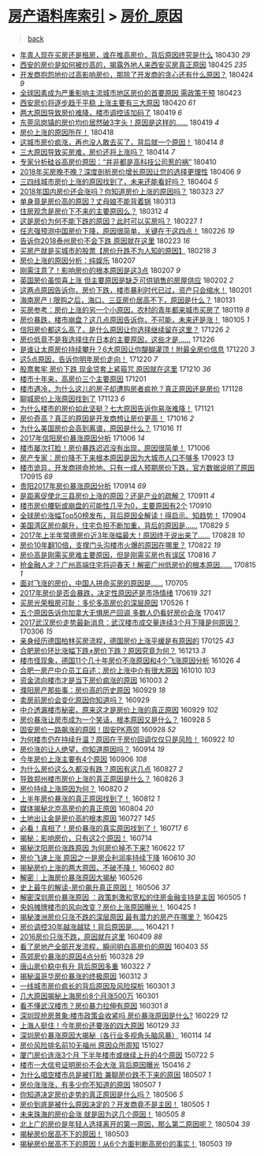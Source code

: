 [房产语料库索引](../../README.md)  > [房价_原因](房价_原因.md)
====
> [back](../README.md)

- [年青人现在买房还是租房，谁在推高房价，背后原因终究是什么](http://jkwz.applinzi.com/ittc/7097707554698429457.html#%E5%B9%B4%E9%9D%92%E4%BA%BA%E7%8E%B0%E5%9C%A8%E4%B9%B0%E6%88%BF%E8%BF%98%E6%98%AF%E7%A7%9F%E6%88%BF%EF%BC%8C%E8%B0%81%E5%9C%A8%E6%8E%A8%E9%AB%98%E6%88%BF%E4%BB%B7%EF%BC%8C%E8%83%8C%E5%90%8E%E5%8E%9F%E5%9B%A0%E7%BB%88%E7%A9%B6%E6%98%AF%E4%BB%80%E4%B9%88) 180430 *29* 
- [西安的房价是如何被炒高的，揭露外地人来西安买房真正原因](http://jkwz.applinzi.com/ittc/7095841282700346378.html#%E8%A5%BF%E5%AE%89%E7%9A%84%E6%88%BF%E4%BB%B7%E6%98%AF%E5%A6%82%E4%BD%95%E8%A2%AB%E7%82%92%E9%AB%98%E7%9A%84%EF%BC%8C%E6%8F%AD%E9%9C%B2%E5%A4%96%E5%9C%B0%E4%BA%BA%E6%9D%A5%E8%A5%BF%E5%AE%89%E4%B9%B0%E6%88%BF%E7%9C%9F%E6%AD%A3%E5%8E%9F%E5%9B%A0) 180425 *235* 
- [开发商抱怨地价过高影响房价，那除了开发商的贪心还有什么原因？](http://jkwz.applinzi.com/ittc/7095646031226340363.html#%E5%BC%80%E5%8F%91%E5%95%86%E6%8A%B1%E6%80%A8%E5%9C%B0%E4%BB%B7%E8%BF%87%E9%AB%98%E5%BD%B1%E5%93%8D%E6%88%BF%E4%BB%B7%EF%BC%8C%E9%82%A3%E9%99%A4%E4%BA%86%E5%BC%80%E5%8F%91%E5%95%86%E7%9A%84%E8%B4%AA%E5%BF%83%E8%BF%98%E6%9C%89%E4%BB%80%E4%B9%88%E5%8E%9F%E5%9B%A0%EF%BC%9F) 180424 *9* 
- [全球因素成为严重影响主流城市地区房价的首要原因 需政策干预](http://jkwz.applinzi.com/ittc/7095106556289090567.html#%E5%85%A8%E7%90%83%E5%9B%A0%E7%B4%A0%E6%88%90%E4%B8%BA%E4%B8%A5%E9%87%8D%E5%BD%B1%E5%93%8D%E4%B8%BB%E6%B5%81%E5%9F%8E%E5%B8%82%E5%9C%B0%E5%8C%BA%E6%88%BF%E4%BB%B7%E7%9A%84%E9%A6%96%E8%A6%81%E5%8E%9F%E5%9B%A0+%E9%9C%80%E6%94%BF%E7%AD%96%E5%B9%B2%E9%A2%84) 180423  
- [西安房价将逐步趋于平稳 上涨主要有三大原因](http://jkwz.applinzi.com/ittc/7093944011461231623.html#%E8%A5%BF%E5%AE%89%E6%88%BF%E4%BB%B7%E5%B0%86%E9%80%90%E6%AD%A5%E8%B6%8B%E4%BA%8E%E5%B9%B3%E7%A8%B3+%E4%B8%8A%E6%B6%A8%E4%B8%BB%E8%A6%81%E6%9C%89%E4%B8%89%E5%A4%A7%E5%8E%9F%E5%9B%A0) 180420 *61* 
- [两大原因导致房价难降，楼市调控该加码了](http://jkwz.applinzi.com/ittc/7093785980756820999.html#%E4%B8%A4%E5%A4%A7%E5%8E%9F%E5%9B%A0%E5%AF%BC%E8%87%B4%E6%88%BF%E4%BB%B7%E9%9A%BE%E9%99%8D%EF%BC%8C%E6%A5%BC%E5%B8%82%E8%B0%83%E6%8E%A7%E8%AF%A5%E5%8A%A0%E7%A0%81%E4%BA%86) 180419 *6* 
- [东莞凤岗镇的房价均价居然破3字头！原因是这样的……](http://jkwz.applinzi.com/ittc/7093692880503981067.html#%E4%B8%9C%E8%8E%9E%E5%87%A4%E5%B2%97%E9%95%87%E7%9A%84%E6%88%BF%E4%BB%B7%E5%9D%87%E4%BB%B7%E5%B1%85%E7%84%B6%E7%A0%B43%E5%AD%97%E5%A4%B4%EF%BC%81%E5%8E%9F%E5%9B%A0%E6%98%AF%E8%BF%99%E6%A0%B7%E7%9A%84%E2%80%A6%E2%80%A6) 180419 *4* 
- [房价上涨的原因所在！](http://jkwz.applinzi.com/ittc/7093307278218494986.html#%E6%88%BF%E4%BB%B7%E4%B8%8A%E6%B6%A8%E7%9A%84%E5%8E%9F%E5%9B%A0%E6%89%80%E5%9C%A8%EF%BC%81) 180418  
- [这城市房价疯涨，再也没人敢去买了，背后就一个原因！](http://jkwz.applinzi.com/ittc/7091783755830395921.html#%E8%BF%99%E5%9F%8E%E5%B8%82%E6%88%BF%E4%BB%B7%E7%96%AF%E6%B6%A8%EF%BC%8C%E5%86%8D%E4%B9%9F%E6%B2%A1%E4%BA%BA%E6%95%A2%E5%8E%BB%E4%B9%B0%E4%BA%86%EF%BC%8C%E8%83%8C%E5%90%8E%E5%B0%B1%E4%B8%80%E4%B8%AA%E5%8E%9F%E5%9B%A0%EF%BC%81) 180414 *8* 
- [三大原因导致买房难，房价还将上涨吗？](http://jkwz.applinzi.com/ittc/7091591864279106576.html#%E4%B8%89%E5%A4%A7%E5%8E%9F%E5%9B%A0%E5%AF%BC%E8%87%B4%E4%B9%B0%E6%88%BF%E9%9A%BE%EF%BC%8C%E6%88%BF%E4%BB%B7%E8%BF%98%E5%B0%86%E4%B8%8A%E6%B6%A8%E5%90%97%EF%BC%9F) 180414 *7* 
- [专家分析硅谷高房价原因：“并非都是高科技公司惹的祸”](http://jkwz.applinzi.com/ittc/7090284023756882961.html#%E4%B8%93%E5%AE%B6%E5%88%86%E6%9E%90%E7%A1%85%E8%B0%B7%E9%AB%98%E6%88%BF%E4%BB%B7%E5%8E%9F%E5%9B%A0%EF%BC%9A%E2%80%9C%E5%B9%B6%E9%9D%9E%E9%83%BD%E6%98%AF%E9%AB%98%E7%A7%91%E6%8A%80%E5%85%AC%E5%8F%B8%E6%83%B9%E7%9A%84%E7%A5%B8%E2%80%9D) 180410  
- [2018年买房晚不晚？深度剖析房价增长原因让您的选择更理性](http://jkwz.applinzi.com/ittc/7088863702105457680.html#2018%E5%B9%B4%E4%B9%B0%E6%88%BF%E6%99%9A%E4%B8%8D%E6%99%9A%EF%BC%9F%E6%B7%B1%E5%BA%A6%E5%89%96%E6%9E%90%E6%88%BF%E4%BB%B7%E5%A2%9E%E9%95%BF%E5%8E%9F%E5%9B%A0%E8%AE%A9%E6%82%A8%E7%9A%84%E9%80%89%E6%8B%A9%E6%9B%B4%E7%90%86%E6%80%A7) 180406 *9* 
- [三四线城市房价上涨的原因找到了，未来还能看好吗？](http://jkwz.applinzi.com/ittc/7088121122258420752.html#%E4%B8%89%E5%9B%9B%E7%BA%BF%E5%9F%8E%E5%B8%82%E6%88%BF%E4%BB%B7%E4%B8%8A%E6%B6%A8%E7%9A%84%E5%8E%9F%E5%9B%A0%E6%89%BE%E5%88%B0%E4%BA%86%EF%BC%8C%E6%9C%AA%E6%9D%A5%E8%BF%98%E8%83%BD%E7%9C%8B%E5%A5%BD%E5%90%97%EF%BC%9F) 180404 *5* 
- [2018年国内房价还会涨吗？你知道房价上涨的原因吗？](http://jkwz.applinzi.com/ittc/7083695604964525073.html#2018%E5%B9%B4%E5%9B%BD%E5%86%85%E6%88%BF%E4%BB%B7%E8%BF%98%E4%BC%9A%E6%B6%A8%E5%90%97%EF%BC%9F%E4%BD%A0%E7%9F%A5%E9%81%93%E6%88%BF%E4%BB%B7%E4%B8%8A%E6%B6%A8%E7%9A%84%E5%8E%9F%E5%9B%A0%E5%90%97%EF%BC%9F) 180323 *27* 
- [单身竟是房价高的原因？丈母娘不能背着锅](http://jkwz.applinzi.com/ittc/7080029623557817360.html#%E5%8D%95%E8%BA%AB%E7%AB%9F%E6%98%AF%E6%88%BF%E4%BB%B7%E9%AB%98%E7%9A%84%E5%8E%9F%E5%9B%A0%EF%BC%9F%E4%B8%88%E6%AF%8D%E5%A8%98%E4%B8%8D%E8%83%BD%E8%83%8C%E7%9D%80%E9%94%85) 180313  
- [住房观念是房价下不来的主要原因么？](http://jkwz.applinzi.com/ittc/7079682130504582151.html#%E4%BD%8F%E6%88%BF%E8%A7%82%E5%BF%B5%E6%98%AF%E6%88%BF%E4%BB%B7%E4%B8%8B%E4%B8%8D%E6%9D%A5%E7%9A%84%E4%B8%BB%E8%A6%81%E5%8E%9F%E5%9B%A0%E4%B9%88%EF%BC%9F) 180312 *4* 
- [这是房价为何不能下跌的原因？此时可以买房吗？](http://jkwz.applinzi.com/ittc/7074462201627018251.html#%E8%BF%99%E6%98%AF%E6%88%BF%E4%BB%B7%E4%B8%BA%E4%BD%95%E4%B8%8D%E8%83%BD%E4%B8%8B%E8%B7%8C%E7%9A%84%E5%8E%9F%E5%9B%A0%EF%BC%9F%E6%AD%A4%E6%97%B6%E5%8F%AF%E4%BB%A5%E4%B9%B0%E6%88%BF%E5%90%97%EF%BC%9F) 180227 *1* 
- [任志强预测中国房价下降，原因很简单，关键在于这四点！](http://jkwz.applinzi.com/ittc/7074401852060075014.html#%E4%BB%BB%E5%BF%97%E5%BC%BA%E9%A2%84%E6%B5%8B%E4%B8%AD%E5%9B%BD%E6%88%BF%E4%BB%B7%E4%B8%8B%E9%99%8D%EF%BC%8C%E5%8E%9F%E5%9B%A0%E5%BE%88%E7%AE%80%E5%8D%95%EF%BC%8C%E5%85%B3%E9%94%AE%E5%9C%A8%E4%BA%8E%E8%BF%99%E5%9B%9B%E7%82%B9%EF%BC%81) 180226 *19* 
- [告诉你2018泰州房价不会下跌 原因就在这里](http://jkwz.applinzi.com/ittc/7073196413108618257.html#%E5%91%8A%E8%AF%89%E4%BD%A02018%E6%B3%B0%E5%B7%9E%E6%88%BF%E4%BB%B7%E4%B8%8D%E4%BC%9A%E4%B8%8B%E8%B7%8C+%E5%8E%9F%E5%9B%A0%E5%B0%B1%E5%9C%A8%E8%BF%99%E9%87%8C) 180223 *16* 
- [买房产就是买城市的股票【房价升跌不为人知的原因】](http://jkwz.applinzi.com/ittc/7071220276165870598.html#%E4%B9%B0%E6%88%BF%E4%BA%A7%E5%B0%B1%E6%98%AF%E4%B9%B0%E5%9F%8E%E5%B8%82%E7%9A%84%E8%82%A1%E7%A5%A8%E3%80%90%E6%88%BF%E4%BB%B7%E5%8D%87%E8%B7%8C%E4%B8%8D%E4%B8%BA%E4%BA%BA%E7%9F%A5%E7%9A%84%E5%8E%9F%E5%9B%A0%E3%80%91) 180218 *3* 
- [房价上涨的原因分析：纯娱乐](http://jkwz.applinzi.com/ittc/7067269088189875216.html#%E6%88%BF%E4%BB%B7%E4%B8%8A%E6%B6%A8%E7%9A%84%E5%8E%9F%E5%9B%A0%E5%88%86%E6%9E%90%EF%BC%9A%E7%BA%AF%E5%A8%B1%E4%B9%90) 180207  
- [刚需注意了！影响房价的根本原因是这3点](http://jkwz.applinzi.com/ittc/7064763619370075152.html#%E5%88%9A%E9%9C%80%E6%B3%A8%E6%84%8F%E4%BA%86%EF%BC%81%E5%BD%B1%E5%93%8D%E6%88%BF%E4%BB%B7%E7%9A%84%E6%A0%B9%E6%9C%AC%E5%8E%9F%E5%9B%A0%E6%98%AF%E8%BF%993%E7%82%B9) 180207 *9* 
- [英国房价虽惊喜上涨 但主要原因是缺乏可供销售的房屋供应](http://jkwz.applinzi.com/ittc/7065424137684517895.html#%E8%8B%B1%E5%9B%BD%E6%88%BF%E4%BB%B7%E8%99%BD%E6%83%8A%E5%96%9C%E4%B8%8A%E6%B6%A8+%E4%BD%86%E4%B8%BB%E8%A6%81%E5%8E%9F%E5%9B%A0%E6%98%AF%E7%BC%BA%E4%B9%8F%E5%8F%AF%E4%BE%9B%E9%94%80%E5%94%AE%E7%9A%84%E6%88%BF%E5%B1%8B%E4%BE%9B%E5%BA%94) 180202 *2* 
- [这两点原因告诉你，房价下跌，楼市暴利时代已过，资产只会缩水！](http://jkwz.applinzi.com/ittc/7065246981394269201.html#%E8%BF%99%E4%B8%A4%E7%82%B9%E5%8E%9F%E5%9B%A0%E5%91%8A%E8%AF%89%E4%BD%A0%EF%BC%8C%E6%88%BF%E4%BB%B7%E4%B8%8B%E8%B7%8C%EF%BC%8C%E6%A5%BC%E5%B8%82%E6%9A%B4%E5%88%A9%E6%97%B6%E4%BB%A3%E5%B7%B2%E8%BF%87%EF%BC%8C%E8%B5%84%E4%BA%A7%E5%8F%AA%E4%BC%9A%E7%BC%A9%E6%B0%B4%EF%BC%81) 180201  
- [海南房产 ǀ 限购之后，海口、三亚房价居高不下，原因是什么？](http://jkwz.applinzi.com/ittc/7064760203633755147.html#%E6%B5%B7%E5%8D%97%E6%88%BF%E4%BA%A7+%C7%80+%E9%99%90%E8%B4%AD%E4%B9%8B%E5%90%8E%EF%BC%8C%E6%B5%B7%E5%8F%A3%E3%80%81%E4%B8%89%E4%BA%9A%E6%88%BF%E4%BB%B7%E5%B1%85%E9%AB%98%E4%B8%8D%E4%B8%8B%EF%BC%8C%E5%8E%9F%E5%9B%A0%E6%98%AF%E4%BB%80%E4%B9%88%EF%BC%9F) 180131  
- [买房参考：房价上涨的另一个小原因，农村的青年都来城市买房了](http://jkwz.applinzi.com/ittc/7060331613462725642.html#%E4%B9%B0%E6%88%BF%E5%8F%82%E8%80%83%EF%BC%9A%E6%88%BF%E4%BB%B7%E4%B8%8A%E6%B6%A8%E7%9A%84%E5%8F%A6%E4%B8%80%E4%B8%AA%E5%B0%8F%E5%8E%9F%E5%9B%A0%EF%BC%8C%E5%86%9C%E6%9D%91%E7%9A%84%E9%9D%92%E5%B9%B4%E9%83%BD%E6%9D%A5%E5%9F%8E%E5%B8%82%E4%B9%B0%E6%88%BF%E4%BA%86) 180119 *8* 
- [房价暴跌，楼市崩盘？这几点原因告诉你，不可能，未来还是涨！](http://jkwz.applinzi.com/ittc/7054880037214356486.html#%E6%88%BF%E4%BB%B7%E6%9A%B4%E8%B7%8C%EF%BC%8C%E6%A5%BC%E5%B8%82%E5%B4%A9%E7%9B%98%EF%BC%9F%E8%BF%99%E5%87%A0%E7%82%B9%E5%8E%9F%E5%9B%A0%E5%91%8A%E8%AF%89%E4%BD%A0%EF%BC%8C%E4%B8%8D%E5%8F%AF%E8%83%BD%EF%BC%8C%E6%9C%AA%E6%9D%A5%E8%BF%98%E6%98%AF%E6%B6%A8%EF%BC%81) 180105 *1* 
- [信阳房价都这么高了，是什么原因让你选择继续留在这里？](http://jkwz.applinzi.com/ittc/7051423689252275216.html#%E4%BF%A1%E9%98%B3%E6%88%BF%E4%BB%B7%E9%83%BD%E8%BF%99%E4%B9%88%E9%AB%98%E4%BA%86%EF%BC%8C%E6%98%AF%E4%BB%80%E4%B9%88%E5%8E%9F%E5%9B%A0%E8%AE%A9%E4%BD%A0%E9%80%89%E6%8B%A9%E7%BB%A7%E7%BB%AD%E7%95%99%E5%9C%A8%E8%BF%99%E9%87%8C%EF%BC%9F) 171226 *2* 
- [房价低竟不是我选择住在日本的主要原因，这些才是……](http://jkwz.applinzi.com/ittc/7051330117391877137.html#%E6%88%BF%E4%BB%B7%E4%BD%8E%E7%AB%9F%E4%B8%8D%E6%98%AF%E6%88%91%E9%80%89%E6%8B%A9%E4%BD%8F%E5%9C%A8%E6%97%A5%E6%9C%AC%E7%9A%84%E4%B8%BB%E8%A6%81%E5%8E%9F%E5%9B%A0%EF%BC%8C%E8%BF%99%E4%BA%9B%E6%89%8D%E6%98%AF%E2%80%A6%E2%80%A6) 171226  
- [是谁让太原房价持续攀升？6大原因让你醍醐灌顶！附最全房价信息](http://jkwz.applinzi.com/ittc/7049235653592613904.html#%E6%98%AF%E8%B0%81%E8%AE%A9%E5%A4%AA%E5%8E%9F%E6%88%BF%E4%BB%B7%E6%8C%81%E7%BB%AD%E6%94%80%E5%8D%87%EF%BC%9F6%E5%A4%A7%E5%8E%9F%E5%9B%A0%E8%AE%A9%E4%BD%A0%E9%86%8D%E9%86%90%E7%81%8C%E9%A1%B6%EF%BC%81%E9%99%84%E6%9C%80%E5%85%A8%E6%88%BF%E4%BB%B7%E4%BF%A1%E6%81%AF) 171220 *3* 
- [这5点原因，告诉你明年房价走向！](http://jkwz.applinzi.com/ittc/7048946873329517585.html#%E8%BF%995%E7%82%B9%E5%8E%9F%E5%9B%A0%EF%BC%8C%E5%91%8A%E8%AF%89%E4%BD%A0%E6%98%8E%E5%B9%B4%E6%88%BF%E4%BB%B7%E8%B5%B0%E5%90%91%EF%BC%81) 171220 *7* 
- [股票套牢 房价下跌 现金贷套上紧箍咒 原因就在这里](http://jkwz.applinzi.com/ittc/7045591534567687185.html#%E8%82%A1%E7%A5%A8%E5%A5%97%E7%89%A2+%E6%88%BF%E4%BB%B7%E4%B8%8B%E8%B7%8C+%E7%8E%B0%E9%87%91%E8%B4%B7%E5%A5%97%E4%B8%8A%E7%B4%A7%E7%AE%8D%E5%92%92+%E5%8E%9F%E5%9B%A0%E5%B0%B1%E5%9C%A8%E8%BF%99%E9%87%8C) 171210 *36* 
- [楼市十年来，高房价三个主要原因](http://jkwz.applinzi.com/ittc/7042242399235998736.html#%E6%A5%BC%E5%B8%82%E5%8D%81%E5%B9%B4%E6%9D%A5%EF%BC%8C%E9%AB%98%E6%88%BF%E4%BB%B7%E4%B8%89%E4%B8%AA%E4%B8%BB%E8%A6%81%E5%8E%9F%E5%9B%A0) 171201  
- [楼市遇冷，为什么这儿的房子却遭购房者疯抢？真正原因还是房价](http://jkwz.applinzi.com/ittc/7041020380075000848.html#%E6%A5%BC%E5%B8%82%E9%81%87%E5%86%B7%EF%BC%8C%E4%B8%BA%E4%BB%80%E4%B9%88%E8%BF%99%E5%84%BF%E7%9A%84%E6%88%BF%E5%AD%90%E5%8D%B4%E9%81%AD%E8%B4%AD%E6%88%BF%E8%80%85%E7%96%AF%E6%8A%A2%EF%BC%9F%E7%9C%9F%E6%AD%A3%E5%8E%9F%E5%9B%A0%E8%BF%98%E6%98%AF%E6%88%BF%E4%BB%B7) 171128  
- [聊城房价上涨原因找到了](http://jkwz.applinzi.com/ittc/7039151115520705553.html#%E8%81%8A%E5%9F%8E%E6%88%BF%E4%BB%B7%E4%B8%8A%E6%B6%A8%E5%8E%9F%E5%9B%A0%E6%89%BE%E5%88%B0%E4%BA%86) 171123 *6* 
- [为什么楼市的房价如此坚挺？七大原因告诉你易涨难降！](http://jkwz.applinzi.com/ittc/7038382823168279568.html#%E4%B8%BA%E4%BB%80%E4%B9%88%E6%A5%BC%E5%B8%82%E7%9A%84%E6%88%BF%E4%BB%B7%E5%A6%82%E6%AD%A4%E5%9D%9A%E6%8C%BA%EF%BC%9F%E4%B8%83%E5%A4%A7%E5%8E%9F%E5%9B%A0%E5%91%8A%E8%AF%89%E4%BD%A0%E6%98%93%E6%B6%A8%E9%9A%BE%E9%99%8D%EF%BC%81) 171121  
- [房价奇高？真正的原因是开发商想让房价更高！](http://jkwz.applinzi.com/ittc/7025079044469687313.html#%E6%88%BF%E4%BB%B7%E5%A5%87%E9%AB%98%EF%BC%9F%E7%9C%9F%E6%AD%A3%E7%9A%84%E5%8E%9F%E5%9B%A0%E6%98%AF%E5%BC%80%E5%8F%91%E5%95%86%E6%83%B3%E8%AE%A9%E6%88%BF%E4%BB%B7%E6%9B%B4%E9%AB%98%EF%BC%81) 171016 *2* 
- [为什么美国房价会高到离谱，原因是什么？](http://jkwz.applinzi.com/ittc/7025002497847067664.html#%E4%B8%BA%E4%BB%80%E4%B9%88%E7%BE%8E%E5%9B%BD%E6%88%BF%E4%BB%B7%E4%BC%9A%E9%AB%98%E5%88%B0%E7%A6%BB%E8%B0%B1%EF%BC%8C%E5%8E%9F%E5%9B%A0%E6%98%AF%E4%BB%80%E4%B9%88%EF%BC%9F) 171016 *11* 
- [2017年信阳房价暴涨原因分析](http://jkwz.applinzi.com/ittc/7021307290265846801.html#2017%E5%B9%B4%E4%BF%A1%E9%98%B3%E6%88%BF%E4%BB%B7%E6%9A%B4%E6%B6%A8%E5%8E%9F%E5%9B%A0%E5%88%86%E6%9E%90) 171006 *14* 
- [楼市屡次打脸！房价暴跌迟迟没有出现，原因很简单！](http://jkwz.applinzi.com/ittc/7021217883424818192.html#%E6%A5%BC%E5%B8%82%E5%B1%A1%E6%AC%A1%E6%89%93%E8%84%B8%EF%BC%81%E6%88%BF%E4%BB%B7%E6%9A%B4%E8%B7%8C%E8%BF%9F%E8%BF%9F%E6%B2%A1%E6%9C%89%E5%87%BA%E7%8E%B0%EF%BC%8C%E5%8E%9F%E5%9B%A0%E5%BE%88%E7%AE%80%E5%8D%95%EF%BC%81) 171006  
- [房产专家：房价降不下来根本原因是因为大城市人口不够多](http://jkwz.applinzi.com/ittc/7016435091432277009.html#%E6%88%BF%E4%BA%A7%E4%B8%93%E5%AE%B6%EF%BC%9A%E6%88%BF%E4%BB%B7%E9%99%8D%E4%B8%8D%E4%B8%8B%E6%9D%A5%E6%A0%B9%E6%9C%AC%E5%8E%9F%E5%9B%A0%E6%98%AF%E5%9B%A0%E4%B8%BA%E5%A4%A7%E5%9F%8E%E5%B8%82%E4%BA%BA%E5%8F%A3%E4%B8%8D%E5%A4%9F%E5%A4%9A) 170923 *13* 
- [楼市诡异，开发商拼命抢地、只有一成人预期房价下跌，官方数据说明了原因](http://jkwz.applinzi.com/ittc/7013430306563163152.html#%E6%A5%BC%E5%B8%82%E8%AF%A1%E5%BC%82%EF%BC%8C%E5%BC%80%E5%8F%91%E5%95%86%E6%8B%BC%E5%91%BD%E6%8A%A2%E5%9C%B0%E3%80%81%E5%8F%AA%E6%9C%89%E4%B8%80%E6%88%90%E4%BA%BA%E9%A2%84%E6%9C%9F%E6%88%BF%E4%BB%B7%E4%B8%8B%E8%B7%8C%EF%BC%8C%E5%AE%98%E6%96%B9%E6%95%B0%E6%8D%AE%E8%AF%B4%E6%98%8E%E4%BA%86%E5%8E%9F%E5%9B%A0) 170915 *69* 
- [贵阳2017年房价暴涨原因分析](http://jkwz.applinzi.com/ittc/7013201711051834385.html#%E8%B4%B5%E9%98%B32017%E5%B9%B4%E6%88%BF%E4%BB%B7%E6%9A%B4%E6%B6%A8%E5%8E%9F%E5%9B%A0%E5%88%86%E6%9E%90) 170914 *69* 
- [是距离促使北三县房价上涨的原因？还是产业的疏解？](http://jkwz.applinzi.com/ittc/7012118980393960464.html#%E6%98%AF%E8%B7%9D%E7%A6%BB%E4%BF%83%E4%BD%BF%E5%8C%97%E4%B8%89%E5%8E%BF%E6%88%BF%E4%BB%B7%E4%B8%8A%E6%B6%A8%E7%9A%84%E5%8E%9F%E5%9B%A0%EF%BC%9F%E8%BF%98%E6%98%AF%E4%BA%A7%E4%B8%9A%E7%9A%84%E7%96%8F%E8%A7%A3%EF%BC%9F) 170911 *4* 
- [楼市房价腰斩或崩盘的可能性几乎为0，主要原因有2个](http://jkwz.applinzi.com/ittc/7011748551540081680.html#%E6%A5%BC%E5%B8%82%E6%88%BF%E4%BB%B7%E8%85%B0%E6%96%A9%E6%88%96%E5%B4%A9%E7%9B%98%E7%9A%84%E5%8F%AF%E8%83%BD%E6%80%A7%E5%87%A0%E4%B9%8E%E4%B8%BA0%EF%BC%8C%E4%B8%BB%E8%A6%81%E5%8E%9F%E5%9B%A0%E6%9C%892%E4%B8%AA) 170910  
- [全球房价涨幅Top50榜发布，背后原因全解读！得启示、知趋势！](http://jkwz.applinzi.com/ittc/7009465546586981392.html#%E5%85%A8%E7%90%83%E6%88%BF%E4%BB%B7%E6%B6%A8%E5%B9%85Top50%E6%A6%9C%E5%8F%91%E5%B8%83%EF%BC%8C%E8%83%8C%E5%90%8E%E5%8E%9F%E5%9B%A0%E5%85%A8%E8%A7%A3%E8%AF%BB%EF%BC%81%E5%BE%97%E5%90%AF%E7%A4%BA%E3%80%81%E7%9F%A5%E8%B6%8B%E5%8A%BF%EF%BC%81) 170904  
- [美国湾区房价飙升，住宅负担不断加重，背后的原因是……](http://jkwz.applinzi.com/ittc/7007235606600746001.html#%E7%BE%8E%E5%9B%BD%E6%B9%BE%E5%8C%BA%E6%88%BF%E4%BB%B7%E9%A3%99%E5%8D%87%EF%BC%8C%E4%BD%8F%E5%AE%85%E8%B4%9F%E6%8B%85%E4%B8%8D%E6%96%AD%E5%8A%A0%E9%87%8D%EF%BC%8C%E8%83%8C%E5%90%8E%E7%9A%84%E5%8E%9F%E5%9B%A0%E6%98%AF%E2%80%A6%E2%80%A6) 170829 *5* 
- [2017年上半年常德房价近3年涨幅最大！原因终于说出来了……](http://jkwz.applinzi.com/ittc/7006572970087285777.html#2017%E5%B9%B4%E4%B8%8A%E5%8D%8A%E5%B9%B4%E5%B8%B8%E5%BE%B7%E6%88%BF%E4%BB%B7%E8%BF%913%E5%B9%B4%E6%B6%A8%E5%B9%85%E6%9C%80%E5%A4%A7%EF%BC%81%E5%8E%9F%E5%9B%A0%E7%BB%88%E4%BA%8E%E8%AF%B4%E5%87%BA%E6%9D%A5%E4%BA%86%E2%80%A6%E2%80%A6) 170828 *10* 
- [房价10年翻10倍，支撑门头沟楼市火爆的原因在哪里？](http://jkwz.applinzi.com/ittc/7004591217743234065.html#%E6%88%BF%E4%BB%B710%E5%B9%B4%E7%BF%BB10%E5%80%8D%EF%BC%8C%E6%94%AF%E6%92%91%E9%97%A8%E5%A4%B4%E6%B2%9F%E6%A5%BC%E5%B8%82%E7%81%AB%E7%88%86%E7%9A%84%E5%8E%9F%E5%9B%A0%E5%9C%A8%E5%93%AA%E9%87%8C%EF%BC%9F) 170822 *19* 
- [房价高是刚需买房难主要原因，但是刚需买房也有误区](http://jkwz.applinzi.com/ittc/7002549439166940177.html#%E6%88%BF%E4%BB%B7%E9%AB%98%E6%98%AF%E5%88%9A%E9%9C%80%E4%B9%B0%E6%88%BF%E9%9A%BE%E4%B8%BB%E8%A6%81%E5%8E%9F%E5%9B%A0%EF%BC%8C%E4%BD%86%E6%98%AF%E5%88%9A%E9%9C%80%E4%B9%B0%E6%88%BF%E4%B9%9F%E6%9C%89%E8%AF%AF%E5%8C%BA) 170816 *7* 
- [抢金融人才？广州高端住宅将迎春天！解密广州低房价的根本原因……](http://jkwz.applinzi.com/ittc/7002056583092372497.html#%E6%8A%A2%E9%87%91%E8%9E%8D%E4%BA%BA%E6%89%8D%EF%BC%9F%E5%B9%BF%E5%B7%9E%E9%AB%98%E7%AB%AF%E4%BD%8F%E5%AE%85%E5%B0%86%E8%BF%8E%E6%98%A5%E5%A4%A9%EF%BC%81%E8%A7%A3%E5%AF%86%E5%B9%BF%E5%B7%9E%E4%BD%8E%E6%88%BF%E4%BB%B7%E7%9A%84%E6%A0%B9%E6%9C%AC%E5%8E%9F%E5%9B%A0%E2%80%A6%E2%80%A6) 170815 *1* 
- [面对飞涨的房价，中国人拼命买房的原因是……](http://jkwz.applinzi.com/ittc/6986760406910370820.html#%E9%9D%A2%E5%AF%B9%E9%A3%9E%E6%B6%A8%E7%9A%84%E6%88%BF%E4%BB%B7%EF%BC%8C%E4%B8%AD%E5%9B%BD%E4%BA%BA%E6%8B%BC%E5%91%BD%E4%B9%B0%E6%88%BF%E7%9A%84%E5%8E%9F%E5%9B%A0%E6%98%AF%E2%80%A6%E2%80%A6) 170705  
- [2017年房价是否会暴跌，决定性原因还是市场情绪](http://jkwz.applinzi.com/ittc/6980942651267220484.html#2017%E5%B9%B4%E6%88%BF%E4%BB%B7%E6%98%AF%E5%90%A6%E4%BC%9A%E6%9A%B4%E8%B7%8C%EF%BC%8C%E5%86%B3%E5%AE%9A%E6%80%A7%E5%8E%9F%E5%9B%A0%E8%BF%98%E6%98%AF%E5%B8%82%E5%9C%BA%E6%83%85%E7%BB%AA) 170619 *321* 
- [买房光荣租房可耻：多伦多高房价的深层原因](http://jkwz.applinzi.com/ittc/6971931236363666437.html#%E4%B9%B0%E6%88%BF%E5%85%89%E8%8D%A3%E7%A7%9F%E6%88%BF%E5%8F%AF%E8%80%BB%EF%BC%9A%E5%A4%9A%E4%BC%A6%E5%A4%9A%E9%AB%98%E6%88%BF%E4%BB%B7%E7%9A%84%E6%B7%B1%E5%B1%82%E5%8E%9F%E5%9B%A0) 170526 *1* 
- [五个原因告诉你加拿大无惧房产回调 多数人仍看好房价会涨](http://jkwz.applinzi.com/ittc/6957475624980579332.html#%E4%BA%94%E4%B8%AA%E5%8E%9F%E5%9B%A0%E5%91%8A%E8%AF%89%E4%BD%A0%E5%8A%A0%E6%8B%BF%E5%A4%A7%E6%97%A0%E6%83%A7%E6%88%BF%E4%BA%A7%E5%9B%9E%E8%B0%83+%E5%A4%9A%E6%95%B0%E4%BA%BA%E4%BB%8D%E7%9C%8B%E5%A5%BD%E6%88%BF%E4%BB%B7%E4%BC%9A%E6%B6%A8) 170417  
- [2017武汉房价走势最新消息：武汉楼市成交量连续3个月下降是何原因？](http://jkwz.applinzi.com/ittc/6941958721801552900.html#2017%E6%AD%A6%E6%B1%89%E6%88%BF%E4%BB%B7%E8%B5%B0%E5%8A%BF%E6%9C%80%E6%96%B0%E6%B6%88%E6%81%AF%EF%BC%9A%E6%AD%A6%E6%B1%89%E6%A5%BC%E5%B8%82%E6%88%90%E4%BA%A4%E9%87%8F%E8%BF%9E%E7%BB%AD3%E4%B8%AA%E6%9C%88%E4%B8%8B%E9%99%8D%E6%98%AF%E4%BD%95%E5%8E%9F%E5%9B%A0%EF%BC%9F) 170306 *15* 
- [亲身经历德国柏林买房流程，德国房价上涨平缓是有原因的](http://jkwz.applinzi.com/ittc/6926519486470685701.html#%E4%BA%B2%E8%BA%AB%E7%BB%8F%E5%8E%86%E5%BE%B7%E5%9B%BD%E6%9F%8F%E6%9E%97%E4%B9%B0%E6%88%BF%E6%B5%81%E7%A8%8B%EF%BC%8C%E5%BE%B7%E5%9B%BD%E6%88%BF%E4%BB%B7%E4%B8%8A%E6%B6%A8%E5%B9%B3%E7%BC%93%E6%98%AF%E6%9C%89%E5%8E%9F%E5%9B%A0%E7%9A%84) 170125 *43* 
- [合肥房价环比涨幅下跌≠房价下跌？原因究竟为何？](http://jkwz.applinzi.com/ittc/6911051584837780485.html#%E5%90%88%E8%82%A5%E6%88%BF%E4%BB%B7%E7%8E%AF%E6%AF%94%E6%B6%A8%E5%B9%85%E4%B8%8B%E8%B7%8C%E2%89%A0%E6%88%BF%E4%BB%B7%E4%B8%8B%E8%B7%8C%EF%BC%9F%E5%8E%9F%E5%9B%A0%E7%A9%B6%E7%AB%9F%E4%B8%BA%E4%BD%95%EF%BC%9F) 161213 *3* 
- [楼市怪现象，德国11个几十年房价不涨原因和4个飞涨原因分析](http://jkwz.applinzi.com/ittc/6893315044309206021.html#%E6%A5%BC%E5%B8%82%E6%80%AA%E7%8E%B0%E8%B1%A1%EF%BC%8C%E5%BE%B7%E5%9B%BD11%E4%B8%AA%E5%87%A0%E5%8D%81%E5%B9%B4%E6%88%BF%E4%BB%B7%E4%B8%8D%E6%B6%A8%E5%8E%9F%E5%9B%A0%E5%92%8C4%E4%B8%AA%E9%A3%9E%E6%B6%A8%E5%8E%9F%E5%9B%A0%E5%88%86%E6%9E%90) 161026 *4* 
- [合肥一房产中介员工自述：房价上涨中介有很大原因](http://jkwz.applinzi.com/ittc/6887306358973531141.html#%E5%90%88%E8%82%A5%E4%B8%80%E6%88%BF%E4%BA%A7%E4%B8%AD%E4%BB%8B%E5%91%98%E5%B7%A5%E8%87%AA%E8%BF%B0%EF%BC%9A%E6%88%BF%E4%BB%B7%E4%B8%8A%E6%B6%A8%E4%B8%AD%E4%BB%8B%E6%9C%89%E5%BE%88%E5%A4%A7%E5%8E%9F%E5%9B%A0) 161010 *103* 
- [资金流向楼市才是当下房价疯涨的原因](http://jkwz.applinzi.com/ittc/6884715629457703940.html#%E8%B5%84%E9%87%91%E6%B5%81%E5%90%91%E6%A5%BC%E5%B8%82%E6%89%8D%E6%98%AF%E5%BD%93%E4%B8%8B%E6%88%BF%E4%BB%B7%E7%96%AF%E6%B6%A8%E7%9A%84%E5%8E%9F%E5%9B%A0) 161003 *2* 
- [濮阳房产那些事：房价高的历史原因](http://jkwz.applinzi.com/ittc/6883383109562663941.html#%E6%BF%AE%E9%98%B3%E6%88%BF%E4%BA%A7%E9%82%A3%E4%BA%9B%E4%BA%8B%EF%BC%9A%E6%88%BF%E4%BB%B7%E9%AB%98%E7%9A%84%E5%8E%86%E5%8F%B2%E5%8E%9F%E5%9B%A0) 160929 *18* 
- [卖房前房价会变化原因你知道吗？](http://jkwz.applinzi.com/ittc/6883324343882351621.html#%E5%8D%96%E6%88%BF%E5%89%8D%E6%88%BF%E4%BB%B7%E4%BC%9A%E5%8F%98%E5%8C%96%E5%8E%9F%E5%9B%A0%E4%BD%A0%E7%9F%A5%E9%81%93%E5%90%97%EF%BC%9F) 160929  
- [中介透漏楼市秘密，原来这才是房价上涨的真正原因](http://jkwz.applinzi.com/ittc/6883218744242865157.html#%E4%B8%AD%E4%BB%8B%E9%80%8F%E6%BC%8F%E6%A5%BC%E5%B8%82%E7%A7%98%E5%AF%86%EF%BC%8C%E5%8E%9F%E6%9D%A5%E8%BF%99%E6%89%8D%E6%98%AF%E6%88%BF%E4%BB%B7%E4%B8%8A%E6%B6%A8%E7%9A%84%E7%9C%9F%E6%AD%A3%E5%8E%9F%E5%9B%A0) 160929 *102* 
- [房价暴涨让房市成为一个笑话，根本原因又是什么？](http://jkwz.applinzi.com/ittc/6882884916815070213.html#%E6%88%BF%E4%BB%B7%E6%9A%B4%E6%B6%A8%E8%AE%A9%E6%88%BF%E5%B8%82%E6%88%90%E4%B8%BA%E4%B8%80%E4%B8%AA%E7%AC%91%E8%AF%9D%EF%BC%8C%E6%A0%B9%E6%9C%AC%E5%8E%9F%E5%9B%A0%E5%8F%88%E6%98%AF%E4%BB%80%E4%B9%88%EF%BC%9F) 160928 *5* 
- [固安房价一路飙涨的原因！固安PK燕郊](http://jkwz.applinzi.com/ittc/6882864508116141060.html#%E5%9B%BA%E5%AE%89%E6%88%BF%E4%BB%B7%E4%B8%80%E8%B7%AF%E9%A3%99%E6%B6%A8%E7%9A%84%E5%8E%9F%E5%9B%A0%EF%BC%81%E5%9B%BA%E5%AE%89PK%E7%87%95%E9%83%8A) 160928 *52* 
- [为何楼市仍在持续升温？原因在于房价回调仅仅只是风险！](http://jkwz.applinzi.com/ittc/6880718147241378820.html#%E4%B8%BA%E4%BD%95%E6%A5%BC%E5%B8%82%E4%BB%8D%E5%9C%A8%E6%8C%81%E7%BB%AD%E5%8D%87%E6%B8%A9%EF%BC%9F%E5%8E%9F%E5%9B%A0%E5%9C%A8%E4%BA%8E%E6%88%BF%E4%BB%B7%E5%9B%9E%E8%B0%83%E4%BB%85%E4%BB%85%E5%8F%AA%E6%98%AF%E9%A3%8E%E9%99%A9%EF%BC%81) 160922 *10* 
- [房价涨的让人绝望，你知道原因吗？](http://jkwz.applinzi.com/ittc/6877772205311656964.html#%E6%88%BF%E4%BB%B7%E6%B6%A8%E7%9A%84%E8%AE%A9%E4%BA%BA%E7%BB%9D%E6%9C%9B%EF%BC%8C%E4%BD%A0%E7%9F%A5%E9%81%93%E5%8E%9F%E5%9B%A0%E5%90%97%EF%BC%9F) 160914 *19* 
- [今年房价上涨主要有4个原因](http://jkwz.applinzi.com/ittc/6874799252328416261.html#%E4%BB%8A%E5%B9%B4%E6%88%BF%E4%BB%B7%E4%B8%8A%E6%B6%A8%E4%B8%BB%E8%A6%81%E6%9C%894%E4%B8%AA%E5%8E%9F%E5%9B%A0) 160906 *108* 
- [为什么房价这么久都没有跌？原因有这几点](http://jkwz.applinzi.com/ittc/6869249495027680260.html#%E4%B8%BA%E4%BB%80%E4%B9%88%E6%88%BF%E4%BB%B7%E8%BF%99%E4%B9%88%E4%B9%85%E9%83%BD%E6%B2%A1%E6%9C%89%E8%B7%8C%EF%BC%9F%E5%8E%9F%E5%9B%A0%E6%9C%89%E8%BF%99%E5%87%A0%E7%82%B9) 160827 *2* 
- [导致郑州楼市房价上涨的真正原因是什么？](http://jkwz.applinzi.com/ittc/6870718262396060676.html#%E5%AF%BC%E8%87%B4%E9%83%91%E5%B7%9E%E6%A5%BC%E5%B8%82%E6%88%BF%E4%BB%B7%E4%B8%8A%E6%B6%A8%E7%9A%84%E7%9C%9F%E6%AD%A3%E5%8E%9F%E5%9B%A0%E6%98%AF%E4%BB%80%E4%B9%88%EF%BC%9F) 160826 *3* 
- [房价持续上涨原因为何？](http://jkwz.applinzi.com/ittc/6868438340042490885.html#%E6%88%BF%E4%BB%B7%E6%8C%81%E7%BB%AD%E4%B8%8A%E6%B6%A8%E5%8E%9F%E5%9B%A0%E4%B8%BA%E4%BD%95%EF%BC%9F) 160820 *2* 
- [上半年房价暴涨的真正原因找到了！](http://jkwz.applinzi.com/ittc/6865510423511696388.html#%E4%B8%8A%E5%8D%8A%E5%B9%B4%E6%88%BF%E4%BB%B7%E6%9A%B4%E6%B6%A8%E7%9A%84%E7%9C%9F%E6%AD%A3%E5%8E%9F%E5%9B%A0%E6%89%BE%E5%88%B0%E4%BA%86%EF%BC%81) 160812 *1* 
- [媒体揭秘北京高房价的真正原因](http://jkwz.applinzi.com/ittc/6862438479425963012.html#%E5%AA%92%E4%BD%93%E6%8F%AD%E7%A7%98%E5%8C%97%E4%BA%AC%E9%AB%98%E6%88%BF%E4%BB%B7%E7%9A%84%E7%9C%9F%E6%AD%A3%E5%8E%9F%E5%9B%A0) 160804 *20* 
- [土地出让金是房价高的根本原因](http://jkwz.applinzi.com/ittc/6859647324904752132.html#%E5%9C%9F%E5%9C%B0%E5%87%BA%E8%AE%A9%E9%87%91%E6%98%AF%E6%88%BF%E4%BB%B7%E9%AB%98%E7%9A%84%E6%A0%B9%E6%9C%AC%E5%8E%9F%E5%9B%A0) 160727 *145* 
- [必看！真相了！房价暴涨的真实原因找到了！](http://jkwz.applinzi.com/ittc/6855897371866825732.html#%E5%BF%85%E7%9C%8B%EF%BC%81%E7%9C%9F%E7%9B%B8%E4%BA%86%EF%BC%81%E6%88%BF%E4%BB%B7%E6%9A%B4%E6%B6%A8%E7%9A%84%E7%9C%9F%E5%AE%9E%E5%8E%9F%E5%9B%A0%E6%89%BE%E5%88%B0%E4%BA%86%EF%BC%81) 160717 *6* 
- [揭秘：影响房价，只有这2个原因！](http://jkwz.applinzi.com/ittc/6854485544649884676.html#%E6%8F%AD%E7%A7%98%EF%BC%9A%E5%BD%B1%E5%93%8D%E6%88%BF%E4%BB%B7%EF%BC%8C%E5%8F%AA%E6%9C%89%E8%BF%992%E4%B8%AA%E5%8E%9F%E5%9B%A0%EF%BC%81) 160714  
- [揭秘沈阳房价涨跌原因 为何房价掉不下来?](http://jkwz.applinzi.com/ittc/6846599675565835268.html#%E6%8F%AD%E7%A7%98%E6%B2%88%E9%98%B3%E6%88%BF%E4%BB%B7%E6%B6%A8%E8%B7%8C%E5%8E%9F%E5%9B%A0+%E4%B8%BA%E4%BD%95%E6%88%BF%E4%BB%B7%E6%8E%89%E4%B8%8D%E4%B8%8B%E6%9D%A5%3F) 160622 *17* 
- [房价飞速上涨 原因之一是房企利润率持续下降](http://jkwz.applinzi.com/ittc/6841899697169761284.html#%E6%88%BF%E4%BB%B7%E9%A3%9E%E9%80%9F%E4%B8%8A%E6%B6%A8+%E5%8E%9F%E5%9B%A0%E4%B9%8B%E4%B8%80%E6%98%AF%E6%88%BF%E4%BC%81%E5%88%A9%E6%B6%A6%E7%8E%87%E6%8C%81%E7%BB%AD%E4%B8%8B%E9%99%8D) 160610 *30* 
- [揭秘房价上涨的两大原因，不破不降！](http://jkwz.applinzi.com/ittc/6839086754786968581.html#%E6%8F%AD%E7%A7%98%E6%88%BF%E4%BB%B7%E4%B8%8A%E6%B6%A8%E7%9A%84%E4%B8%A4%E5%A4%A7%E5%8E%9F%E5%9B%A0%EF%BC%8C%E4%B8%8D%E7%A0%B4%E4%B8%8D%E9%99%8D%EF%BC%81) 160602 *80* 
- [解密｜上海房价暴涨原因大揭秘](http://jkwz.applinzi.com/ittc/6836535126884090884.html#%E8%A7%A3%E5%AF%86%EF%BD%9C%E4%B8%8A%E6%B5%B7%E6%88%BF%E4%BB%B7%E6%9A%B4%E6%B6%A8%E5%8E%9F%E5%9B%A0%E5%A4%A7%E6%8F%AD%E7%A7%98) 160526  
- [史上最牛的解读-房价飙升真正原因！](http://jkwz.applinzi.com/ittc/6829041028224779269.html#%E5%8F%B2%E4%B8%8A%E6%9C%80%E7%89%9B%E7%9A%84%E8%A7%A3%E8%AF%BB-%E6%88%BF%E4%BB%B7%E9%A3%99%E5%8D%87%E7%9C%9F%E6%AD%A3%E5%8E%9F%E5%9B%A0%EF%BC%81) 160506 *37* 
- [解密深圳房价暴涨原因 ：政策刺激和宽松的住房金融支持是主因](http://jkwz.applinzi.com/ittc/6828749489237918725.html#%E8%A7%A3%E5%AF%86%E6%B7%B1%E5%9C%B3%E6%88%BF%E4%BB%B7%E6%9A%B4%E6%B6%A8%E5%8E%9F%E5%9B%A0+%EF%BC%9A%E6%94%BF%E7%AD%96%E5%88%BA%E6%BF%80%E5%92%8C%E5%AE%BD%E6%9D%BE%E7%9A%84%E4%BD%8F%E6%88%BF%E9%87%91%E8%9E%8D%E6%94%AF%E6%8C%81%E6%98%AF%E4%B8%BB%E5%9B%A0) 160505 *1* 
- [央妈摊牌楼市的风向改变？房价上涨原因曝光！](http://jkwz.applinzi.com/ittc/6825112954399622148.html#%E5%A4%AE%E5%A6%88%E6%91%8A%E7%89%8C%E6%A5%BC%E5%B8%82%E7%9A%84%E9%A3%8E%E5%90%91%E6%94%B9%E5%8F%98%EF%BC%9F%E6%88%BF%E4%BB%B7%E4%B8%8A%E6%B6%A8%E5%8E%9F%E5%9B%A0%E6%9B%9D%E5%85%89%EF%BC%81) 160425 *1* 
- [揭秘澳洲房价只涨不跌的深层原因 最有潜力的房产在哪里？](http://jkwz.applinzi.com/ittc/6824964594053153797.html#%E6%8F%AD%E7%A7%98%E6%BE%B3%E6%B4%B2%E6%88%BF%E4%BB%B7%E5%8F%AA%E6%B6%A8%E4%B8%8D%E8%B7%8C%E7%9A%84%E6%B7%B1%E5%B1%82%E5%8E%9F%E5%9B%A0+%E6%9C%80%E6%9C%89%E6%BD%9C%E5%8A%9B%E7%9A%84%E6%88%BF%E4%BA%A7%E5%9C%A8%E5%93%AA%E9%87%8C%EF%BC%9F) 160425  
- [房价调控30年越涨越猛！背后原因是......](http://jkwz.applinzi.com/ittc/6823468210577736709.html#%E6%88%BF%E4%BB%B7%E8%B0%83%E6%8E%A730%E5%B9%B4%E8%B6%8A%E6%B6%A8%E8%B6%8A%E7%8C%9B%EF%BC%81%E8%83%8C%E5%90%8E%E5%8E%9F%E5%9B%A0%E6%98%AF......) 160421 *1* 
- [2016房价只涨不跌，原因就在这里](http://jkwz.applinzi.com/ittc/6819082666297000964.html#2016%E6%88%BF%E4%BB%B7%E5%8F%AA%E6%B6%A8%E4%B8%8D%E8%B7%8C%EF%BC%8C%E5%8E%9F%E5%9B%A0%E5%B0%B1%E5%9C%A8%E8%BF%99%E9%87%8C) 160409 *88* 
- [看了房地产全部开发流程，瞬间明白高房价的原因](http://jkwz.applinzi.com/ittc/6816743137825260548.html#%E7%9C%8B%E4%BA%86%E6%88%BF%E5%9C%B0%E4%BA%A7%E5%85%A8%E9%83%A8%E5%BC%80%E5%8F%91%E6%B5%81%E7%A8%8B%EF%BC%8C%E7%9E%AC%E9%97%B4%E6%98%8E%E7%99%BD%E9%AB%98%E6%88%BF%E4%BB%B7%E7%9A%84%E5%8E%9F%E5%9B%A0) 160403 *55* 
- [燕郊房价暴涨的原因4点分析](http://jkwz.applinzi.com/ittc/6814594767677555716.html#%E7%87%95%E9%83%8A%E6%88%BF%E4%BB%B7%E6%9A%B4%E6%B6%A8%E7%9A%84%E5%8E%9F%E5%9B%A04%E7%82%B9%E5%88%86%E6%9E%90) 160328 *29* 
- [唐山房价稳中有升 背后原因多重](http://jkwz.applinzi.com/ittc/6812310399059756036.html#%E5%94%90%E5%B1%B1%E6%88%BF%E4%BB%B7%E7%A8%B3%E4%B8%AD%E6%9C%89%E5%8D%87+%E8%83%8C%E5%90%8E%E5%8E%9F%E5%9B%A0%E5%A4%9A%E9%87%8D) 160322 *7* 
- [揭秘温哥华房价暴涨的终极原因](http://jkwz.applinzi.com/ittc/6808596167264830468.html#%E6%8F%AD%E7%A7%98%E6%B8%A9%E5%93%A5%E5%8D%8E%E6%88%BF%E4%BB%B7%E6%9A%B4%E6%B6%A8%E7%9A%84%E7%BB%88%E6%9E%81%E5%8E%9F%E5%9B%A0) 160312 *3* 
- [一线城市房价疯长的背后原因及风险探析](http://jkwz.applinzi.com/ittc/6804663018684154885.html#%E4%B8%80%E7%BA%BF%E5%9F%8E%E5%B8%82%E6%88%BF%E4%BB%B7%E7%96%AF%E9%95%BF%E7%9A%84%E8%83%8C%E5%90%8E%E5%8E%9F%E5%9B%A0%E5%8F%8A%E9%A3%8E%E9%99%A9%E6%8E%A2%E6%9E%90) 160301 *3* 
- [几大原因揭秘上海房价8个月涨500万](http://jkwz.applinzi.com/ittc/6804623595489723396.html#%E5%87%A0%E5%A4%A7%E5%8E%9F%E5%9B%A0%E6%8F%AD%E7%A7%98%E4%B8%8A%E6%B5%B7%E6%88%BF%E4%BB%B78%E4%B8%AA%E6%9C%88%E6%B6%A8500%E4%B8%87) 160301  
- [看不懂武汉楼市？房价暴力拉伸有原因](http://jkwz.applinzi.com/ittc/6804619078723437573.html#%E7%9C%8B%E4%B8%8D%E6%87%82%E6%AD%A6%E6%B1%89%E6%A5%BC%E5%B8%82%EF%BC%9F%E6%88%BF%E4%BB%B7%E6%9A%B4%E5%8A%9B%E6%8B%89%E4%BC%B8%E6%9C%89%E5%8E%9F%E5%9B%A0) 160301 *8* 
- [深圳现抢房景象:楼市政策会收紧吗 房价暴涨原因是什么?](http://jkwz.applinzi.com/ittc/6804265099506222084.html#%E6%B7%B1%E5%9C%B3%E7%8E%B0%E6%8A%A2%E6%88%BF%E6%99%AF%E8%B1%A1%3A%E6%A5%BC%E5%B8%82%E6%94%BF%E7%AD%96%E4%BC%9A%E6%94%B6%E7%B4%A7%E5%90%97+%E6%88%BF%E4%BB%B7%E6%9A%B4%E6%B6%A8%E5%8E%9F%E5%9B%A0%E6%98%AF%E4%BB%80%E4%B9%88%3F) 160229 *12* 
- [上海人挺住！今年房价还要涨的四大原因](http://jkwz.applinzi.com/ittc/6792677238482928645.html#%E4%B8%8A%E6%B5%B7%E4%BA%BA%E6%8C%BA%E4%BD%8F%EF%BC%81%E4%BB%8A%E5%B9%B4%E6%88%BF%E4%BB%B7%E8%BF%98%E8%A6%81%E6%B6%A8%E7%9A%84%E5%9B%9B%E5%A4%A7%E5%8E%9F%E5%9B%A0) 160129 *33* 
- [深圳房价暴涨原因大揭秘（各行业多视角头脑风暴）](http://jkwz.applinzi.com/ittc/6787215668202177541.html#%E6%B7%B1%E5%9C%B3%E6%88%BF%E4%BB%B7%E6%9A%B4%E6%B6%A8%E5%8E%9F%E5%9B%A0%E5%A4%A7%E6%8F%AD%E7%A7%98%EF%BC%88%E5%90%84%E8%A1%8C%E4%B8%9A%E5%A4%9A%E8%A7%86%E8%A7%92%E5%A4%B4%E8%84%91%E9%A3%8E%E6%9A%B4%EF%BC%89) 160114 *14* 
- [房价风险排名前10无福州 原因众所周知](http://jkwz.applinzi.com/ittc/6757927360475644933.html#%E6%88%BF%E4%BB%B7%E9%A3%8E%E9%99%A9%E6%8E%92%E5%90%8D%E5%89%8D10%E6%97%A0%E7%A6%8F%E5%B7%9E+%E5%8E%9F%E5%9B%A0%E4%BC%97%E6%89%80%E5%91%A8%E7%9F%A5) 151027  
- [厦门房价连涨3个月 下半年楼市或继续上升的4个原因](http://jkwz.applinzi.com/ittc/547650614933641024.html#%E5%8E%A6%E9%97%A8%E6%88%BF%E4%BB%B7%E8%BF%9E%E6%B6%A83%E4%B8%AA%E6%9C%88+%E4%B8%8B%E5%8D%8A%E5%B9%B4%E6%A5%BC%E5%B8%82%E6%88%96%E7%BB%A7%E7%BB%AD%E4%B8%8A%E5%8D%87%E7%9A%844%E4%B8%AA%E5%8E%9F%E5%9B%A0) 150722 *5* 
- [楼市一大信号证明房价不会大涨 背后原因曝光](http://jkwz.applinzi.com/ittc/547650611406101424.html#%E6%A5%BC%E5%B8%82%E4%B8%80%E5%A4%A7%E4%BF%A1%E5%8F%B7%E8%AF%81%E6%98%8E%E6%88%BF%E4%BB%B7%E4%B8%8D%E4%BC%9A%E5%A4%A7%E6%B6%A8+%E8%83%8C%E5%90%8E%E5%8E%9F%E5%9B%A0%E6%9B%9D%E5%85%89) 150416 *2* 
- [为什么唱空楼市总是被打脸 兼聊房价跌不下来的原因](http://jkwz.applinzi.com/ittc/7100394551862887435.html#%E4%B8%BA%E4%BB%80%E4%B9%88%E5%94%B1%E7%A9%BA%E6%A5%BC%E5%B8%82%E6%80%BB%E6%98%AF%E8%A2%AB%E6%89%93%E8%84%B8+%E5%85%BC%E8%81%8A%E6%88%BF%E4%BB%B7%E8%B7%8C%E4%B8%8D%E4%B8%8B%E6%9D%A5%E7%9A%84%E5%8E%9F%E5%9B%A0) 180507 *1* 
- [房价涨涨涨，有多少你不知道的原因](http://jkwz.applinzi.com/ittc/7100317487319221265.html#%E6%88%BF%E4%BB%B7%E6%B6%A8%E6%B6%A8%E6%B6%A8%EF%BC%8C%E6%9C%89%E5%A4%9A%E5%B0%91%E4%BD%A0%E4%B8%8D%E7%9F%A5%E9%81%93%E7%9A%84%E5%8E%9F%E5%9B%A0) 180507 *1* 
- [你知道决定房价走势的真正原因是什么吗？](http://jkwz.applinzi.com/ittc/7100107855464236039.html#%E4%BD%A0%E7%9F%A5%E9%81%93%E5%86%B3%E5%AE%9A%E6%88%BF%E4%BB%B7%E8%B5%B0%E5%8A%BF%E7%9A%84%E7%9C%9F%E6%AD%A3%E5%8E%9F%E5%9B%A0%E6%98%AF%E4%BB%80%E4%B9%88%E5%90%97%EF%BC%9F) 180506 *5* 
- [房价到底是被什么原因决定的？开发商竟不是主因！](http://jkwz.applinzi.com/ittc/7099712740241441808.html#%E6%88%BF%E4%BB%B7%E5%88%B0%E5%BA%95%E6%98%AF%E8%A2%AB%E4%BB%80%E4%B9%88%E5%8E%9F%E5%9B%A0%E5%86%B3%E5%AE%9A%E7%9A%84%EF%BC%9F%E5%BC%80%E5%8F%91%E5%95%86%E7%AB%9F%E4%B8%8D%E6%98%AF%E4%B8%BB%E5%9B%A0%EF%BC%81) 180505 *1* 
- [未来珠海的房价会涨 就是因为这几个原因！](http://jkwz.applinzi.com/ittc/7099709749551694858.html#%E6%9C%AA%E6%9D%A5%E7%8F%A0%E6%B5%B7%E7%9A%84%E6%88%BF%E4%BB%B7%E4%BC%9A%E6%B6%A8+%E5%B0%B1%E6%98%AF%E5%9B%A0%E4%B8%BA%E8%BF%99%E5%87%A0%E4%B8%AA%E5%8E%9F%E5%9B%A0%EF%BC%81) 180505 *8* 
- [北上广的房价是年轻人选择离开的第一原因，那么第二原因呢？](http://jkwz.applinzi.com/ittc/7099312341017691152.html#%E5%8C%97%E4%B8%8A%E5%B9%BF%E7%9A%84%E6%88%BF%E4%BB%B7%E6%98%AF%E5%B9%B4%E8%BD%BB%E4%BA%BA%E9%80%89%E6%8B%A9%E7%A6%BB%E5%BC%80%E7%9A%84%E7%AC%AC%E4%B8%80%E5%8E%9F%E5%9B%A0%EF%BC%8C%E9%82%A3%E4%B9%88%E7%AC%AC%E4%BA%8C%E5%8E%9F%E5%9B%A0%E5%91%A2%EF%BC%9F) 180504 *39* 
- [揭秘房价居高不下的原因！](http://jkwz.applinzi.com/ittc/7098950543773008906.html#%E6%8F%AD%E7%A7%98%E6%88%BF%E4%BB%B7%E5%B1%85%E9%AB%98%E4%B8%8D%E4%B8%8B%E7%9A%84%E5%8E%9F%E5%9B%A0%EF%BC%81) 180503  
- [揭秘房价居高不下的原因！从6个方面判断高房价的事实！](http://jkwz.applinzi.com/ittc/7098833782184608779.html#%E6%8F%AD%E7%A7%98%E6%88%BF%E4%BB%B7%E5%B1%85%E9%AB%98%E4%B8%8D%E4%B8%8B%E7%9A%84%E5%8E%9F%E5%9B%A0%EF%BC%81%E4%BB%8E6%E4%B8%AA%E6%96%B9%E9%9D%A2%E5%88%A4%E6%96%AD%E9%AB%98%E6%88%BF%E4%BB%B7%E7%9A%84%E4%BA%8B%E5%AE%9E%EF%BC%81) 180503 *19* 
